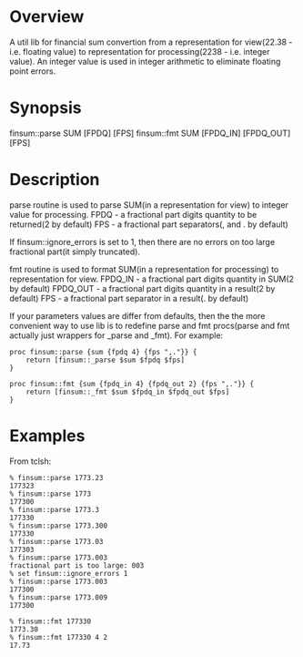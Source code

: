 Overview
========

A util lib for financial sum convertion from a representation for view(22.38 - 
i.e. floating value) to representation for processing(2238 - i.e. integer
value). An integer value is used in integer arithmetic to eliminate floating
point errors.

Synopsis
========

finsum::parse SUM [FPDQ] [FPS]
finsum::fmt SUM [FPDQ\_IN] [FPDQ\_OUT] [FPS]

Description
===========

parse routine is used to parse SUM(in a representation for view) to 
integer value for processing.
FPDQ - a fractional part digits quantity to be returned(2 by default)
FPS - a fractional part separators(, and . by default)

If finsum::ignore\_errors is set to 1, then there are no errors on
too large fractional part(it simply truncated).

fmt routine is used to format SUM(in a representation for processing) to
representation for view.
FPDQ\_IN - a fractional part digits quantity in SUM(2 by default)
FPDQ\_OUT - a fractional part digits quantity in a result(2 by default)
FPS - a fractional part separator in a result(. by default)

If your parameters values are differ from defaults, then the the more
convenient way to use lib is to redefine parse and fmt procs(parse and fmt
actually just wrappers for \_parse and \_fmt). For example:

```
proc finsum::parse {sum {fpdq 4} {fps ",."}} {
	return [finsum::_parse $sum $fpdq $fps]
}

proc finsum::fmt {sum {fpdq_in 4} {fpdq_out 2} {fps ",."}} {
	return [finsum::_fmt $sum $fpdq_in $fpdq_out $fps]
}
```

Examples
========

From tclsh:

```
% finsum::parse 1773.23
177323
% finsum::parse 1773
177300
% finsum::parse 1773.3
177330
% finsum::parse 1773.300
177330
% finsum::parse 1773.03
177303
% finsum::parse 1773.003
fractional part is too large: 003
% set finsum::ignore_errors 1
% finsum::parse 1773.003
177300
% finsum::parse 1773.009
177300
```

```
% finsum::fmt 177330
1773.30
% finsum::fmt 177330 4 2
17.73
```
